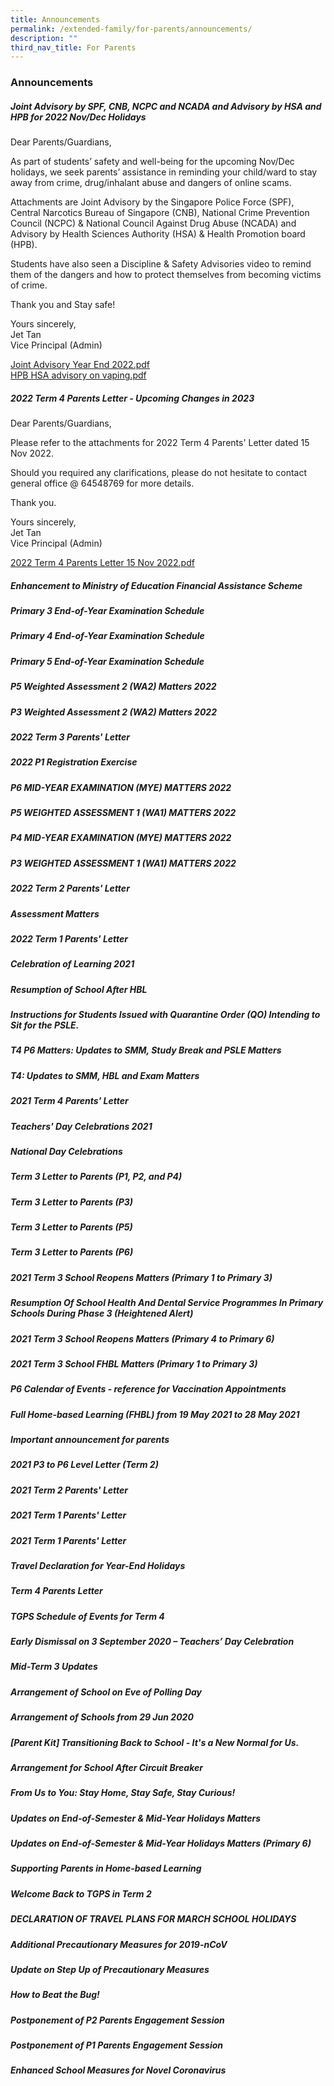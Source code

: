 ```yaml
---
title: Announcements
permalink: /extended-family/for-parents/announcements/
description: ""
third_nav_title: For Parents
---
```

### **Announcements**
##### **Joint Advisory by SPF, CNB, NCPC and NCADA and Advisory by HSA and HPB for 2022 Nov/Dec Holidays**

Dear Parents/Guardians,

As part of students’ safety and well-being for the upcoming Nov/Dec holidays, we seek parents’ assistance in reminding your child/ward to stay away from crime, drug/inhalant abuse and dangers of online scams.

Attachments are Joint Advisory by the Singapore Police Force (SPF), Central Narcotics Bureau of Singapore (CNB), National Crime Prevention Council (NCPC) & National Council Against Drug Abuse (NCADA) and Advisory by Health Sciences Authority (HSA) & Health Promotion board (HPB).

Students have also seen a Discipline & Safety Advisories video to remind them of the dangers and how to protect themselves from becoming victims of crime.

Thank you and Stay safe!

Yours sincerely,<br>
Jet Tan<br>
Vice Principal (Admin)

[Joint Advisory Year End 2022.pdf](files/announcements1.pdf)<br>
[HPB HSA advisory on vaping.pdf](files/announcements2.pdf)

##### **2022 Term 4 Parents Letter - Upcoming Changes in 2023**
Dear Parents/Guardians,

Please refer to the attachments for 2022 Term 4 Parents' Letter dated 15 Nov 2022.

Should you required any clarifications, please do not hesitate to contact general office @ 64548769 for more details.

Thank you.

Yours sincerely,<br>
Jet Tan<br>
Vice Principal (Admin)

[2022 Term 4 Parents Letter 15 Nov 2022.pdf]()

##### **Enhancement to Ministry of Education Financial Assistance Scheme**


##### Primary 3 End-of-Year Examination Schedule


##### Primary 4 End-of-Year Examination Schedule


##### Primary 5 End-of-Year Examination Schedule


##### P5 Weighted Assessment 2 (WA2) Matters 2022


##### P3 Weighted Assessment 2 (WA2) Matters 2022


##### 2022 Term 3 Parents' Letter


##### 2022 P1 Registration Exercise


##### P6 MID-YEAR EXAMINATION (MYE) MATTERS 2022


##### P5 WEIGHTED ASSESSMENT 1 (WA1) MATTERS 2022


##### P4 MID-YEAR EXAMINATION (MYE) MATTERS 2022


##### P3 WEIGHTED ASSESSMENT 1 (WA1) MATTERS 2022


##### 2022 Term 2 Parents' Letter


##### Assessment Matters


##### 2022 Term 1 Parents' Letter


##### Celebration of Learning 2021


##### Resumption of School After HBL


##### Instructions for Students Issued with Quarantine Order (QO) Intending to Sit for the PSLE.


##### T4 P6 Matters: Updates to SMM, Study Break and PSLE Matters


##### T4: Updates to SMM, HBL and Exam Matters


##### 2021 Term 4 Parents' Letter


##### Teachers' Day Celebrations 2021


##### National Day Celebrations


##### Term 3 Letter to Parents (P1, P2, and P4)


##### Term 3 Letter to Parents (P3)


##### Term 3 Letter to Parents (P5)


##### Term 3 Letter to Parents (P6)


##### 2021 Term 3 School Reopens Matters (Primary 1 to Primary 3)


##### Resumption Of School Health And Dental Service Programmes In Primary Schools During Phase 3 (Heightened Alert)


##### 2021 Term 3 School Reopens Matters (Primary 4 to Primary 6)


##### 2021 Term 3 School FHBL Matters (Primary 1 to Primary 3)


##### P6 Calendar of Events - reference for Vaccination Appointments


##### Full Home-based Learning (FHBL) from 19 May 2021 to 28 May 2021


##### Important announcement for parents


##### 2021 P3 to P6 Level Letter (Term 2)


##### 2021 Term 2 Parents' Letter


##### 2021 Term 1 Parents' Letter


##### 2021 Term 1 Parents' Letter


##### Travel Declaration for Year-End Holidays


##### Term 4 Parents Letter


##### TGPS Schedule of Events for Term 4


##### Early Dismissal on 3 September 2020 – Teachers’ Day Celebration


##### Mid-Term 3 Updates


##### Arrangement of School on Eve of Polling Day


##### Arrangement of Schools from 29 Jun 2020


##### [Parent Kit] Transitioning Back to School - It's a New Normal for Us.


##### Arrangement for School After Circuit Breaker


##### From Us to You: Stay Home, Stay Safe, Stay Curious!


##### Updates on End-of-Semester & Mid-Year Holidays Matters


##### Updates on End-of-Semester & Mid-Year Holidays Matters (Primary 6)


##### Supporting Parents in Home-based Learning


##### Welcome Back to TGPS in Term 2


##### DECLARATION OF TRAVEL PLANS FOR MARCH SCHOOL HOLIDAYS


##### Additional Precautionary Measures for 2019-nCoV


##### Update on Step Up of Precautionary Measures


##### How to Beat the Bug!


##### Postponement of P2 Parents Engagement Session


##### Postponement of P1 Parents Engagement Session


##### Enhanced School Measures for Novel Coronavirus
